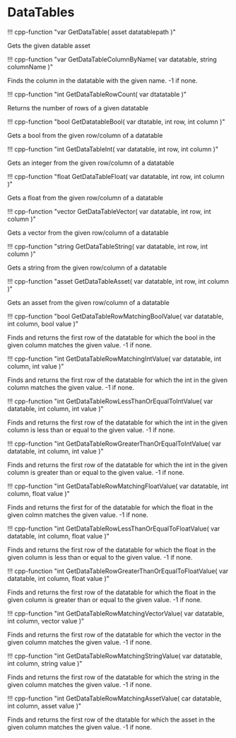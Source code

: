 # DataTables

!!! cpp-function "var GetDataTable( asset datatablepath )"

  Gets the given datable asset

!!! cpp-function "var GetDataTableColumnByName( var datatable, string columnName )"

  Finds the column in the datatable with the given name. -1 if none.

!!! cpp-function "int GetDataTableRowCount( var dtatatable )"

  Returns the number of rows of a given datatable

!!! cpp-function "bool GetDatatableBool( var dtatable, int row, int column )"

  Gets a bool from the given row/column of a datatable

!!! cpp-function "int GetDataTableInt( var datatable, int row, int column )"

  Gets an integer from the given row/column of a datatable

!!! cpp-function "float GetDataTableFloat( var datatable, int row, int column )"

  Gets a float from the given row/column of a datatable

!!! cpp-function "vector GetDataTableVector( var datatable, int row, int column )"

  Gets a vector from the given row/column of a datatable

!!! cpp-function "string GetDataTableString( var datatable, int row, int column )"

  Gets a string from the given row/column of a datatable

!!! cpp-function "asset GetDataTableAsset( var datatable, int row, int column )"

  Gets an asset from the given row/column of a datatable

!!! cpp-function "bool GetDataTableRowMatchingBoolValue( var datatable, int column, bool value )"

  Finds and returns the first row of the datatable for which the bool in the given column matches the given value. -1 if none.

!!! cpp-function "int GetDataTableRowMatchingIntValue( var datatable, int column, int value )"

  Finds and returns the first row of the datatable for which the int in the given column matches the given value. -1 if none.

!!! cpp-function "int GetDataTableRowLessThanOrEqualToIntValue( var datatable, int column, int value )"

  Finds and returns the first row of the datatable for which the int in the given column is less than or equal to the given value. -1 if none.

!!! cpp-function "int GetDataTableRowGreaterThanOrEqualToIntValue( var datatable, int column, int value )"

  Finds and returns the first row of the datatable for which the int in the given column is greater than or equal to the given value. -1 if none.

!!! cpp-function "int GetDataTableRowMatchingFloatValue( var datatable, int column, float value )"

  Finds and returns the first for of the datatable for which the float in the given colmn matches the given value. -1 if none.

!!! cpp-function "int GetDataTableRowLessThanOrEqualToFloatValue( var datatable, int column, float value )"

  Finds and returns the first row of the datatable for which the float in the given column is less than or equal to the given value. -1 if none.

!!! cpp-function "int GetDataTableRowGreaterThanOrEqualToFloatValue( var datatable, int column, float value )"

  Finds and returns the first row of the datatable for which the float in the given column is greater than or equal to the given value. -1 if none.

!!! cpp-function "int GetDataTableRowMatchingVectorValue( var datatable, int column, vector value )"

  Finds and returns the first row of the datatable for which the vector in the given column matches the given value. -1 if none.

!!! cpp-function "int GetDataTableRowMatchingStringValue( var datatable, int column, string value )"

  Finds and returns the first row of the datatable for which the string in the given column matches the given value. -1 if none.

!!! cpp-function "int GetDataTableRowMatchingAssetValue( car datatable, int column, asset value )"

  Finds and returns the first row of the dtatable for which the asset in the given column matches the given value. -1 if none.
